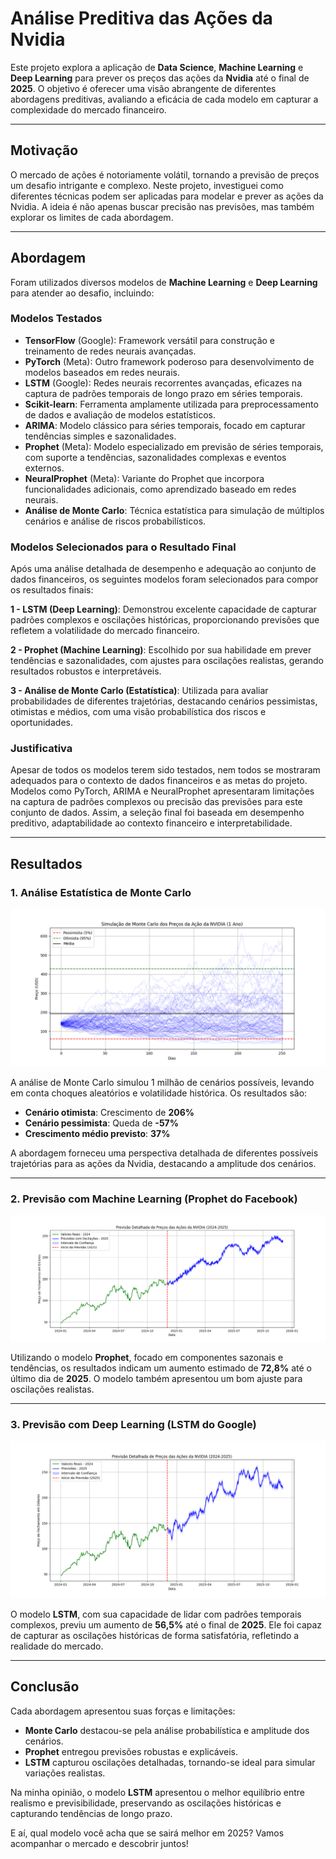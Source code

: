 # Análise Preditiva das Ações da Nvidia

Este projeto explora a aplicação de **Data Science**, **Machine Learning** e **Deep Learning** para prever os preços das ações da **Nvidia** até o final de **2025**. O objetivo é oferecer uma visão abrangente de diferentes abordagens preditivas, avaliando a eficácia de cada modelo em capturar a complexidade do mercado financeiro.

---

## Motivação

O mercado de ações é notoriamente volátil, tornando a previsão de preços um desafio intrigante e complexo. Neste projeto, investiguei como diferentes técnicas podem ser aplicadas para modelar e prever as ações da Nvidia. A ideia é não apenas buscar precisão nas previsões, mas também explorar os limites de cada abordagem.

---

## Abordagem
Foram utilizados diversos modelos de **Machine Learning** e **Deep Learning** para atender ao desafio, incluindo:


### Modelos Testados
- **TensorFlow** (Google): Framework versátil para construção e treinamento de redes neurais avançadas.
- **PyTorch** (Meta): Outro framework poderoso para desenvolvimento de modelos baseados em redes neurais.
- **LSTM** (Google): Redes neurais recorrentes avançadas, eficazes na captura de padrões temporais de longo prazo em séries temporais.
- **Scikit-learn**: Ferramenta amplamente utilizada para preprocessamento de dados e avaliação de modelos estatísticos.
- **ARIMA**: Modelo clássico para séries temporais, focado em capturar tendências simples e sazonalidades.
- **Prophet** (Meta): Modelo especializado em previsão de séries temporais, com suporte a tendências, sazonalidades complexas e eventos externos.
- **NeuralProphet** (Meta): Variante do Prophet que incorpora funcionalidades adicionais, como aprendizado baseado em redes neurais.
- **Análise de Monte Carlo**: Técnica estatística para simulação de múltiplos cenários e análise de riscos probabilísticos.


### Modelos Selecionados para o Resultado Final
Após uma análise detalhada de desempenho e adequação ao conjunto de dados financeiros, os seguintes modelos foram selecionados para compor os resultados finais:

**1 - LSTM (Deep Learning)**: Demonstrou excelente capacidade de capturar padrões complexos e oscilações históricas, proporcionando previsões que refletem a volatilidade do mercado financeiro.

**2 - Prophet (Machine Learning)**: Escolhido por sua habilidade em prever tendências e sazonalidades, com ajustes para oscilações realistas, gerando resultados robustos e interpretáveis.

**3 - Análise de Monte Carlo (Estatística)**: Utilizada para avaliar probabilidades de diferentes trajetórias, destacando cenários pessimistas, otimistas e médios, com uma visão probabilística dos riscos e oportunidades.


### Justificativa
Apesar de todos os modelos terem sido testados, nem todos se mostraram adequados para o contexto de dados financeiros e as metas do projeto. Modelos como PyTorch, ARIMA e NeuralProphet apresentaram limitações na captura de padrões complexos ou precisão das previsões para este conjunto de dados. Assim, a seleção final foi baseada em desempenho preditivo, adaptabilidade ao contexto financeiro e interpretabilidade.


---

## Resultados

### 1. **Análise Estatística de Monte Carlo**
![Análise de Monte Carlo](foto_nvidia_monte_carlo_final.png)

A análise de Monte Carlo simulou 1 milhão de cenários possíveis, levando em conta choques aleatórios e volatilidade histórica. Os resultados são:

- **Cenário otimista**: Crescimento de **206%**
- **Cenário pessimista**: Queda de **-57%**
- **Crescimento médio previsto**: **37%**

A abordagem forneceu uma perspectiva detalhada de diferentes possíveis trajetórias para as ações da Nvidia, destacando a amplitude dos cenários.

---

### 2. **Previsão com Machine Learning (Prophet do Facebook)**
![Prophet](foto_nvidia_forecasting_prophet_final.png)

Utilizando o modelo **Prophet**, focado em componentes sazonais e tendências, os resultados indicam um aumento estimado de **72,8%** até o último dia de **2025**. O modelo também apresentou um bom ajuste para oscilações realistas.

---

### 3. **Previsão com Deep Learning (LSTM do Google)**
![LSTM](foto_nvidia_forecasting_deeplearning_lstm_redes_neurais.png)

O modelo **LSTM**, com sua capacidade de lidar com padrões temporais complexos, previu um aumento de **56,5%** até o final de **2025**. Ele foi capaz de capturar as oscilações históricas de forma satisfatória, refletindo a realidade do mercado.

---

## Conclusão

Cada abordagem apresentou suas forças e limitações:

- **Monte Carlo** destacou-se pela análise probabilística e amplitude dos cenários.
- **Prophet** entregou previsões robustas e explicáveis.
- **LSTM** capturou oscilações detalhadas, tornando-se ideal para simular variações realistas.

Na minha opinião, o modelo **LSTM** apresentou o melhor equilíbrio entre realismo e previsibilidade, preservando as oscilações históricas e capturando tendências de longo prazo.

E aí, qual modelo você acha que se sairá melhor em 2025? Vamos acompanhar o mercado e descobrir juntos!
